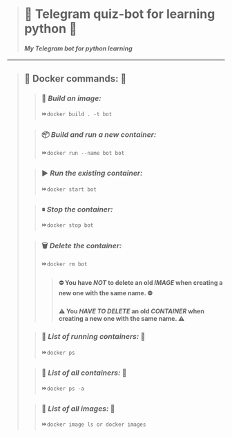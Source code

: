 > # 🤖 Telegram quiz-bot for learning python 🤖
>
>#### _My Telegram bot for python learning_

____

> ## 🚢 Docker commands: 🚢
>
>> ### 📝 _Build an image:_
>>
>>⏩`docker build . -t bot`
>
>> ### 📦 _Build and run a new container:_
>>
>>⏩`docker run --name bot bot`
>
>> ### ▶️ _Run the existing container:_
>>
>>⏩`docker start bot`
>
>> ### ⏸ _Stop the container:_
>>
>>⏩`docker stop bot`
>
>> ### 🗑  _Delete the container:_
>>
>>⏩`docker rm bot`
>>
>>> #### ⛔️ You have _NOT_ to delete an old _IMAGE_ when creating a new one with the same name. ⛔️
>>>
>>> #### ⚠️ You _HAVE TO DELETE_ an old _CONTAINER_ when creating a new one with the same name. ⚠️
>
>> ### 🛂 _List of running containers:_ 🛂
>>
>>⏩`docker ps`
>
>> ### 🛅 _List of all containers:_ 🛅
>>
>>⏩`docker ps -a`
>
>> ### 🛃 _List of all images:_ 🛃
>>
>>⏩`docker image ls or docker images`
